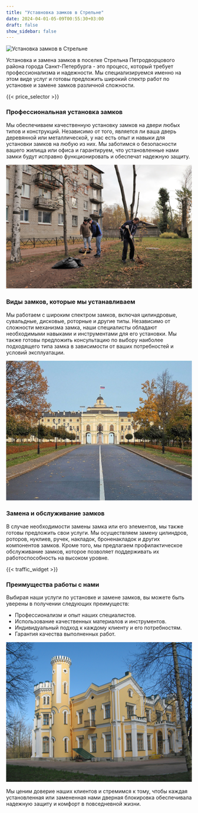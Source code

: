 ```yaml
---
title: "Уставновка замков в Стрельне"
date: 2024-04-01-05-09T00:55:30+03:00
draft: false
show_sidebar: false
---
```


![Установка замков в Стрельне](Strelna1.jpg)

Установка и замена замков в поселке Стрельна Петродворцового района города Санкт-Петербурга - это процесс, который требует профессионализма и надежности. Мы специализируемся именно на этом виде услуг и готовы предложить широкий спектр работ по установке и замене замков различной сложности.

{{< price_selector >}}

### Профессиональная установка замков

Мы обеспечиваем качественную установку замков на двери любых типов и конструкций. Независимо от того, является ли ваша дверь деревянной или металлической, у нас есть опыт и навыки для установки замков на любую из них. Мы заботимся о безопасности вашего жилища или офиса и гарантируем, что установленные нами замки будут исправно функционировать и обеспечат надежную защиту.

![Установка замков в Стрельне](Strelna2.jpg)

### Виды замков, которые мы устанавливаем

Мы работаем с широким спектром замков, включая цилиндровые, сувальдные, дисковые, роторные и другие типы. Независимо от сложности механизма замка, наши специалисты обладают необходимыми навыками и инструментами для его установки. Мы также готовы предложить консультацию по выбору наиболее подходящего типа замка в зависимости от ваших потребностей и условий эксплуатации.

![Установка замков в Стрельне](Strelna3.jpg)

### Замена и обслуживание замков

В случае необходимости замены замка или его элементов, мы также готовы предложить свои услуги. Мы осуществляем замену цилиндров, роторов, нуклиев, ручек, накладок, броненакладок и других компонентов замков. Кроме того, мы предлагаем профилактическое обслуживание замков, которое позволяет поддерживать их работоспособность на высоком уровне.

{{< traffic_widget >}}

### Преимущества работы с нами

Выбирая наши услуги по установке и замене замков, вы можете быть уверены в получении следующих преимуществ:

- Профессионализм и опыт наших специалистов.
- Использование качественных материалов и инструментов.
- Индивидуальный подход к каждому клиенту и его потребностям.
- Гарантия качества выполненных работ.

![Установка замков в Стрельне](Strelna4.jpg)

Мы ценим доверие наших клиентов и стремимся к тому, чтобы каждая установленная или замененная нами дверная блокировка обеспечивала надежную защиту и комфорт в повседневной жизни.